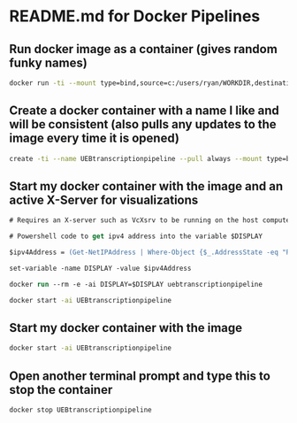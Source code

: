 # README.md for Docker Pipelines

## Run docker image as a container (gives  random funky names)

```zsh
docker run -ti --mount type=bind,source=c:/users/ryan/WORKDIR,destination=/home/foo -w /home/foo hunsakerconsultng/uebtranscriptionpiepline
```

## Create a docker container with a name I like and will be consistent (also pulls any updates to the image every time it is opened)

```zsh
create -ti --name UEBtranscriptionpipeline --pull always --mount type=bind,source=c:/users/ryan/WORKDIR,destination=/home/foo -w /home/foo hunsakerconsultng/uebtranscriptionpiepline
```

## Start my docker container with the image and an active X-Server for visualizations

```ps
# Requires an X-server such as VcXsrv to be running on the host computer 

# Powershell code to get ipv4 address into the variable $DISPLAY

$ipv4Address = (Get-NetIPAddress | Where-Object {$_.AddressState -eq "Preferred" -and $_.ValidLifetime -lt "24:00:00"}).IPAddress

set-variable -name DISPLAY -value $ipv4Address

docker run --rm -e -ai DISPLAY=$DISPLAY uebtranscriptionpipeline
```

```zsh
docker start -ai UEBtranscriptionpipeline
```
## Start my docker container with the image 

```zsh
docker start -ai UEBtranscriptionpipeline
```

## Open another terminal prompt and type this to stop the container

```zsh 
docker stop UEBtranscriptionpipeline
```